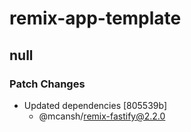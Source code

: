 # remix-app-template

## null

### Patch Changes

- Updated dependencies [805539b]
  - @mcansh/remix-fastify@2.2.0
